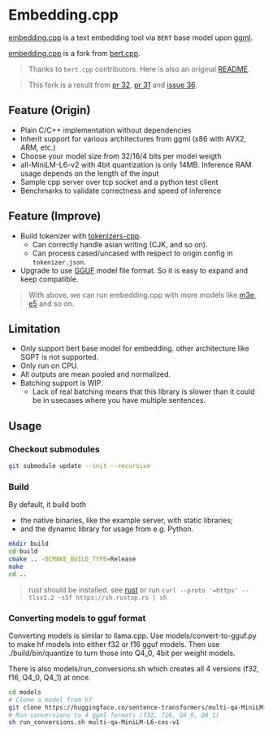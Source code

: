 # Embedding.cpp

[embedding.cpp](https://github.com/FFengIll/embedding.cpp) is a text embedding tool via `BERT` base model upon [ggml](https://github.com/ggerganov/ggml).

[embedding.cpp](https://github.com/FFengIll/embedding.cpp) is a fork from [bert.cpp](https://github.com/skeskinen/bert.cpp).

> Thanks to `bert.cpp` contributors. Here is also an original [README](./README.origin.md).


> This fork is a result from [pr 32](https://github.com/skeskinen/bert.cpp/pull/32), [pr 31](https://github.com/skeskinen/bert.cpp/pull/31) and [issue 36](https://github.com/skeskinen/bert.cpp/issues/36#issuecomment-1731338977).

## Feature (Origin)
* Plain C/C++ implementation without dependencies
* Inherit support for various architectures from ggml (x86 with AVX2, ARM, etc.)
* Choose your model size from 32/16/4 bits per model weigth
* all-MiniLM-L6-v2 with 4bit quantization is only 14MB. Inference RAM usage depends on the length of the input
* Sample cpp server over tcp socket and a python test client
* Benchmarks to validate correctness and speed of inference

## Feature (Improve)
* Build tokenizer with [tokenizers-cpp](https://github.com/mlc-ai/tokenizers-cpp).
  * Can correctly handle asian writing (CJK, and so on).
  * Can process cased/uncased with respect to origin config in `tokenizer.json`.
* Upgrade to use [GGUF](https://github.com/philpax/ggml/blob/gguf-spec/docs/gguf.md) model file format. So it is easy to expand and keep compatible.

> With above, we can run embedding.cpp with more models like [m3e](), [e5]() and so on.

## Limitation
* Only support bert base model for embedding. other architecture like SGPT is not supported.
* Only run on CPU.
* All outputs are mean pooled and normalized.
* Batching support is WIP. 
  * Lack of real batching means that this library is slower than it could be in usecases where you have multiple sentences.

## Usage

### Checkout submodules
```sh
git submodule update --init --recursive
```

### Build
By default, it build both
- the native binaries, like the example server, with static libraries;
- and the dynamic library for usage from e.g. Python.

```sh
mkdir build
cd build
cmake .. -DCMAKE_BUILD_TYPE=Release
make
cd ..
```

> rust should be installed.
> see [rust](https://www.rust-lang.org/tools/install) 
> or run `curl --proto '=https' --tlsv1.2 -sSf https://sh.rustup.rs | sh`


### Converting models to gguf format
Converting models is similar to llama.cpp. Use models/convert-to-gguf.py to make hf models into either f32 or f16 gguf models. 
Then use ./build/bin/quantize to turn those into Q4_0, 4bit per weight models.

There is also models/run_conversions.sh which creates all 4 versions (f32, f16, Q4_0, Q4_1) at once.
```sh
cd models
# Clone a model from hf
git clone https://huggingface.co/sentence-transformers/multi-qa-MiniLM-L6-cos-v1
# Run conversions to 4 ggml formats (f32, f16, Q4_0, Q4_1)
sh run_conversions.sh multi-qa-MiniLM-L6-cos-v1
```